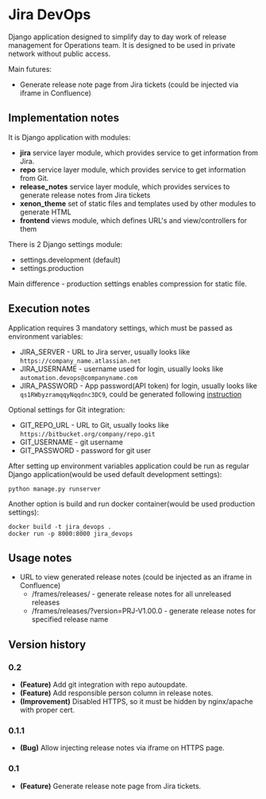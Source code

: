 # Jira DevOps
Django application designed to simplify day to day work of release management for Operations team. It is designed to be used in private network without public access.

Main futures:
+ Generate release note page from Jira tickets (could be injected via iframe in Confluence)

## Implementation notes
It is Django application with modules:
+ **jira** service layer module, which provides service to get information from Jira.
+ **repo** service layer module, which provides service to get information from Git.
+ **release_notes** service layer module, which provides services to generate release notes from Jira tickets
+ **xenon_theme** set of static files and templates used by other modules to generate HTML
+ **frontend** views module, which defines URL's and view/controllers for them

There is 2 Django settings module:

+ settings.development (default)
+ settings.production

Main difference - production settings enables compression for static file.

## Execution notes

Application requires 3 mandatory settings, which must be passed as environment variables:

+ JIRA_SERVER - URL to Jira server, usually looks like `https://company_name.atlassian.net`
+ JIRA_USERNAME - username used for login, usually looks like `automation.devops@companyname.com`
+ JIRA_PASSWORD - App password(API token) for login, usually looks like `qs1RWbyzramqqyNqqdnc3DC9`, could be generated
  following [instruction](https://support.atlassian.com/bitbucket-cloud/docs/app-passwords/)

Optional settings for Git integration:

+ GIT_REPO_URL - URL to Git, usually looks like `https://bitbucket.org/company/repo.git`
+ GIT_USERNAME - git username
+ GIT_PASSWORD - password for git user

After setting up environment variables application could be run as regular Django application(would be used default
development settings):

```shell
python manage.py runserver
```

Another option is build and run docker container(would be used production settings):

```shell
docker build -t jira_devops .
docker run -p 8000:8000 jira_devops
```

## Usage notes

+ URL to view generated release notes (could be injected as an iframe in Confluence)
  + /frames/releases/ - generate release notes for all unreleased releases
  + /frames/releases/?version=PRJ-V1.00.0 - generate release notes for specified release name

## Version history

### 0.2

+ **(Feature)** Add git integration with repo autoupdate.
+ **(Feature)** Add responsible person column in release notes.
+ **(Improvement)** Disabled HTTPS, so it must be hidden by nginx/apache with proper cert.

### 0.1.1

+ **(Bug)** Allow injecting release notes via iframe on HTTPS page.

### 0.1

+ **(Feature)** Generate release note page from Jira tickets.
